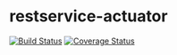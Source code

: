 # restservice-actuator

[![Build Status](https://travis-ci.org/pchaitu/restservice-actuator.svg?branch=master)](https://travis-ci.org/pchaitu/restservice-actuator)
[![Coverage Status](https://coveralls.io/repos/pchaitu/restservice-actuator/badge.svg?branch=master)](https://coveralls.io/r/pchaitu/restservice-actuator?branch=master)
